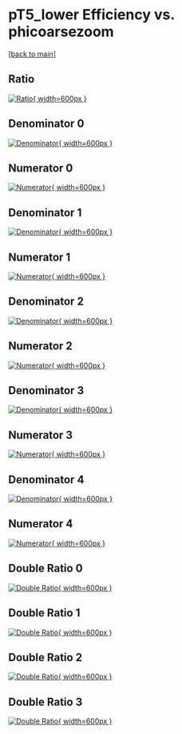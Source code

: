 # pT5_lower Efficiency vs. phicoarsezoom

[[back to main](./)]



## Ratio

[![Ratio](../mtv/var/pT5_lower_base_0_-1_eff_phicoarsezoom.png){ width=600px }](../mtv/var/pT5_lower_base_0_-1_eff_phicoarsezoom.pdf)

## Denominator 0

[![Denominator](../mtv/den/pT5_lower_base_0_-1_eff_phicoarsezoom_den0.png){ width=600px }](../mtv/den/pT5_lower_base_0_-1_eff_phicoarsezoom_den0.pdf)

## Numerator 0

[![Numerator](../mtv/num/pT5_lower_base_0_-1_eff_phicoarsezoom_num0.png){ width=600px }](../mtv/num/pT5_lower_base_0_-1_eff_phicoarsezoom_num0.pdf)

## Denominator 1

[![Denominator](../mtv/den/pT5_lower_base_0_-1_eff_phicoarsezoom_den1.png){ width=600px }](../mtv/den/pT5_lower_base_0_-1_eff_phicoarsezoom_den1.pdf)

## Numerator 1

[![Numerator](../mtv/num/pT5_lower_base_0_-1_eff_phicoarsezoom_num1.png){ width=600px }](../mtv/num/pT5_lower_base_0_-1_eff_phicoarsezoom_num1.pdf)

## Denominator 2

[![Denominator](../mtv/den/pT5_lower_base_0_-1_eff_phicoarsezoom_den2.png){ width=600px }](../mtv/den/pT5_lower_base_0_-1_eff_phicoarsezoom_den2.pdf)

## Numerator 2

[![Numerator](../mtv/num/pT5_lower_base_0_-1_eff_phicoarsezoom_num2.png){ width=600px }](../mtv/num/pT5_lower_base_0_-1_eff_phicoarsezoom_num2.pdf)

## Denominator 3

[![Denominator](../mtv/den/pT5_lower_base_0_-1_eff_phicoarsezoom_den3.png){ width=600px }](../mtv/den/pT5_lower_base_0_-1_eff_phicoarsezoom_den3.pdf)

## Numerator 3

[![Numerator](../mtv/num/pT5_lower_base_0_-1_eff_phicoarsezoom_num3.png){ width=600px }](../mtv/num/pT5_lower_base_0_-1_eff_phicoarsezoom_num3.pdf)

## Denominator 4

[![Denominator](../mtv/den/pT5_lower_base_0_-1_eff_phicoarsezoom_den4.png){ width=600px }](../mtv/den/pT5_lower_base_0_-1_eff_phicoarsezoom_den4.pdf)

## Numerator 4

[![Numerator](../mtv/num/pT5_lower_base_0_-1_eff_phicoarsezoom_num4.png){ width=600px }](../mtv/num/pT5_lower_base_0_-1_eff_phicoarsezoom_num4.pdf)

## Double Ratio 0

[![Double Ratio](../mtv/ratio/pT5_lower_base_0_-1_eff_phicoarsezoom_ratio0.png){ width=600px }](../mtv/ratio/pT5_lower_base_0_-1_eff_phicoarsezoom_ratio0.pdf)

## Double Ratio 1

[![Double Ratio](../mtv/ratio/pT5_lower_base_0_-1_eff_phicoarsezoom_ratio1.png){ width=600px }](../mtv/ratio/pT5_lower_base_0_-1_eff_phicoarsezoom_ratio1.pdf)

## Double Ratio 2

[![Double Ratio](../mtv/ratio/pT5_lower_base_0_-1_eff_phicoarsezoom_ratio2.png){ width=600px }](../mtv/ratio/pT5_lower_base_0_-1_eff_phicoarsezoom_ratio2.pdf)

## Double Ratio 3

[![Double Ratio](../mtv/ratio/pT5_lower_base_0_-1_eff_phicoarsezoom_ratio3.png){ width=600px }](../mtv/ratio/pT5_lower_base_0_-1_eff_phicoarsezoom_ratio3.pdf)

